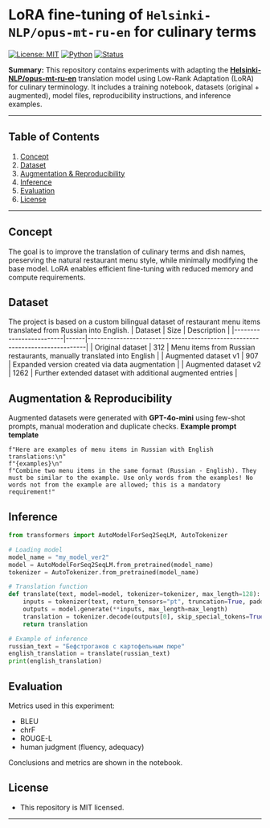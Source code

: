 # LoRA fine-tuning of `Helsinki-NLP/opus-mt-ru-en` for culinary terms

[![License: MIT](https://img.shields.io/badge/License-MIT-yellow.svg)](LICENSE)
[![Python](https://img.shields.io/badge/python-3.10%2B-blue.svg)]()
[![Status](https://img.shields.io/badge/status-experimental-orange.svg)]()

**Summary:** This repository contains experiments with adapting the [**Helsinki-NLP/opus-mt-ru-en**](https://huggingface.co/Helsinki-NLP/opus-mt-ru-en) translation model using Low-Rank Adaptation (LoRA) for culinary terminology. It includes a training notebook, datasets (original + augmented), model files, reproducibility instructions, and inference examples.

---

## Table of Contents

1. [Concept](#concept)
2. [Dataset](#dataset)
3. [Augmentation & Reproducibility](#augmentation--reproducibility)
4. [Inference](#inference)
5. [Evaluation](#evaluation)
6. [License](#License)

---

## Concept

The goal is to improve the translation of culinary terms and dish names, preserving the natural restaurant menu style, while minimally modifying the base model. LoRA enables efficient fine-tuning with reduced memory and compute requirements.

## Dataset

The project is based on a custom bilingual dataset of restaurant menu items translated from Russian into English. | Dataset | Size | Description | 
|-------------------------|------|-----------------------------------------------------------------------------| 
| Original dataset | 312 | Menu items from Russian restaurants, manually translated into English | 
| Augmented dataset v1 | 907 | Expanded version created via data augmentation | 
| Augmented dataset v2 | 1262 | Further extended dataset with additional augmented entries | 

## Augmentation & Reproducibility

Augmented datasets were generated with **GPT-4o-mini** using few-shot prompts, manual moderation and duplicate checks. 
**Example prompt template**

```
f"Here are examples of menu items in Russian with English translations:\n"
f"{examples}\n"
f"Combine two menu items in the same format (Russian - English). They must be similar to the example. Use only words from the examples! No words not from the example are allowed; this is a mandatory requirement!"
```

## Inference

```python
from transformers import AutoModelForSeq2SeqLM, AutoTokenizer

# Loading model
model_name = "my_model_ver2"
model = AutoModelForSeq2SeqLM.from_pretrained(model_name)
tokenizer = AutoTokenizer.from_pretrained(model_name)

# Translation function
def translate(text, model=model, tokenizer=tokenizer, max_length=128):
    inputs = tokenizer(text, return_tensors="pt", truncation=True, padding=True)
    outputs = model.generate(**inputs, max_length=max_length)
    translation = tokenizer.decode(outputs[0], skip_special_tokens=True)
    return translation

# Example of inference
russian_text = "Бефстроганов с картофельным пюре"
english_translation = translate(russian_text)
print(english_translation)

```

## Evaluation

Metrics used in this experiment: 

* BLEU
* chrF
* ROUGE-L
* human judgment (fluency, adequacy)

Conclusions and metrics are shown in the notebook.

## License

* This repository is MIT licensed.

---